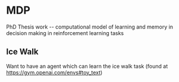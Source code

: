 # MDP
PhD Thesis work -- computational model of learning and memory in decision making in reinforcement learning tasks

## Ice Walk
Want to have an agent which can learn the ice walk task (found at https://gym.openai.com/envs#toy_text)
